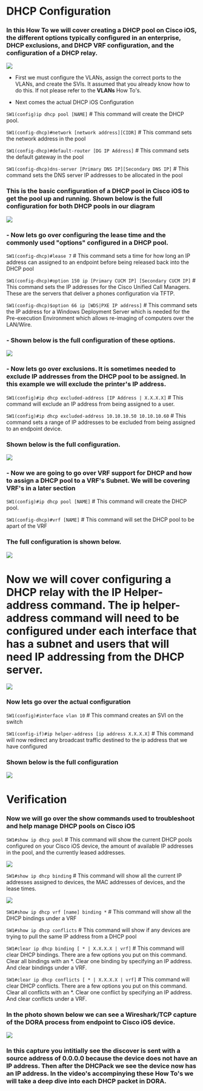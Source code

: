 # DHCP Configuration 

### In this How To we will cover creating a DHCP pool on Cisco iOS, the different options typically configured in an enterprise, DHCP exclusions, and DHCP VRF configuration, and the configuration of a DHCP relay.

![](dhcp_network_diagram.png)

- First we must configure the VLANs, assign the correct ports to the VLANs, and create the SVIs. It assumed that you already know how to do this. If not please refer to the **VLANs** How To's.

- Next comes the actual DHCP iOS Configuration

`SW1(config)ip dhcp pool [NAME]` # This command will create the DHCP pool.

`SW1(config-dhcp)#network [network address][CIDR]` # This command sets the network address in the pool

`SW1(config-dhcp)#default-router [DG IP Address]` # This command sets the default gateway in the pool

`SW1(config-dhcp)dns-server [Primary DNS IP][Secondary DNS IP]` # This command sets the DNS server IP addresses to be allocated in the pool

### This is the basic configuration of a DHCP pool in Cisco iOS to get the pool up and running. Shown below is the full configuration for both DHCP pools in our diagram

![](dhcp_basic_config.png)

### - Now lets go over configuring the lease time and the commonly used **"options"** configured in a DHCP pool.

`SW1(config-dhcp)#lease 7` # This command sets a time for how long an IP address can assigned to an endpoint before being released back into the DHCP pool

`SW1(config-dhcp)#option 150 ip [Primary CUCM IP] [Secondary CUCM IP]` # This command sets the IP addresses for the Cisco Unified Call Managers. These are the servers that deliver a phones configuration via TFTP.

`SW1(config-dhcp)$option 66 ip [WDS|PXE IP address]` # This command sets the IP address for a Windows Deployment Server which is needed for  the Pre-execution Environment which allows re-imaging of computers over the LAN/Wire.

### - Shown below is the full configuration of these options.

![](dhcp_options_config.png)

### - Now lets go over exclusions. It is sometimes needed to exclude IP addresses from the DHCP pool to be assigned. In this example we will exclude the printer's IP address.

`SW1(config)#ip dhcp excluded-address [IP Address | X.X.X.X]` # This command will exclude an IP address from being assigned to a user.

`SW1(config)#ip dhcp excluded-address 10.10.10.50 10.10.10.60` # This command sets a range of IP addresses to be excluded from being assigned to an endpoint device.

### Shown below is the full configuration.

![](dhcp_exclusion.png)

### - Now we are going to go over VRF support for DHCP and how to assign a DHCP pool to a VRF's Subnet. We will be covering VRF's in a later section

`SW1(config)#ip dhcp pool [NAME]` # This command will create the DHCP pool.

`SW1(config-dhcp)#vrf [NAME]` # This command will set the DHCP pool to be apart of the VRF

### The full configuration is shown below.

![](vrf_dhcp.png)

# Now we will cover configuring a DHCP relay with the IP Helper-address command. The ip helper-address command will need to be configured under each interface that has a subnet and users that will need IP addressing from the DHCP server. 

![](dhcp_relay_network_diagram.png)

### Now lets go over the actual configuration

`SW1(config)#interface vlan 10` # This command creates an SVI on the switch

`SW1(config-if)#ip helper-address [ip address X.X.X.X]` # This command will now redirect any broadcast traffic destined to the ip address that we have configured

### Shown below is the full configuration 

![](dhcp_relay_config.png)


# Verification

### Now we will go over the show commands used to troubleshoot and help manage DHCP pools on Cisco iOS

`SW1#show ip dhcp pool` # This command will show the current DHCP pools configured on your Cisco iOS device, the amount of available IP addresses in the pool, and the currently leased addresses.

![](show_ip_dhcp_pool.png)

`SW1#show ip dhcp binding` # This command will show all the current IP addresses assigned to devices, the MAC addresses of devices, and the lease times.

![](show_ip_dhcp_binding.png)

`SW1#show ip dhcp vrf [name] binding *` # This command will show all the DHCP bindings under a VRF

`SW1#show ip dhcp conflicts` # This command will show if any devices are trying to pull the same IP address from a DHCP pool

`SW1#clear ip dhcp binding [ * | X.X.X.X | vrf]` # This command will clear DHCP bindings. There are a few options you put on this command. Clear all bindings with an *. Clear one binding by specifying an IP address. And clear bindings under a VRF.

`SW1#clear ip dhcp conflicts [ * | X.X.X.X | vrf]` # This command will clear DHCP conflicts. There are a few options you put on this command. Clear all conflicts with an *. Clear one conflict by specifying an IP address. And clear conflicts under a VRF.

### In the photo shown below we can see a Wireshark/TCP capture of the DORA process from endpoint to Cisco iOS device.

![](wireshark_capture.png)

### In this capture you intitially see the discover is sent with a source address of 0.0.0.0 because the device does not have an IP address. Then after the DHCPack we see the device now has an IP address. In the video's accompinying these How To's we will take a deep dive into each DHCP packet in DORA.



